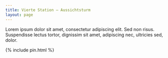```yaml
---
title: Vierte Station – Aussichtsturm
layout: page
---
```


Lorem ipsum dolor sit amet, consectetur adipiscing elit. Sed non risus. Suspendisse lectus tortor, dignissim sit amet, adipiscing nec, ultricies sed, dolor.

{% include pin.html %}

<html>
    <div id="coordinates" class="text-center" style="display:none">

        <h3>🎉 Herzlichen Glückwunsch! 🎊</h3>

        <span style="font-weight: normal;">
            Ihr habt den letzten Geocache gefunden.
            Nun geht es <a href="{% include parkplatz_map_link.html %}">zurück zum Parkplatz 🅿️</a>.<br>
        </span>

    {% include parkplatz_map.html %}
    </div>

    <script>
        let correctPin = "1842";
    </script>
    <script src="./pin.js"></script>

</html>
